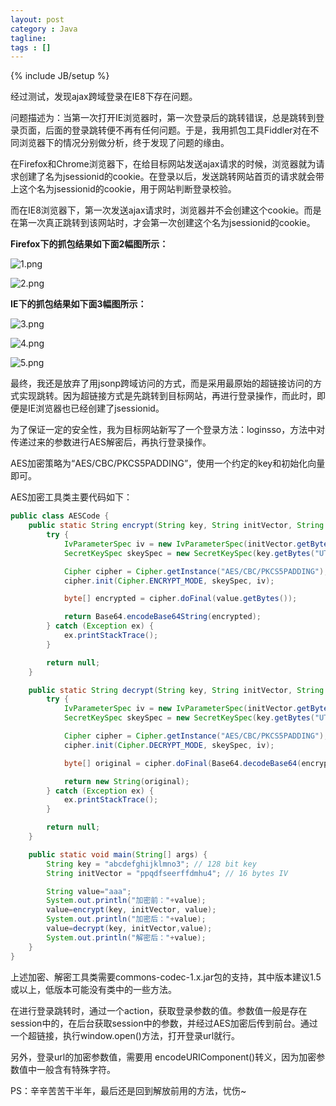```yaml
---
layout: post
category : Java
tagline: 
tags : []
---
```

{% include JB/setup %}

经过测试，发现ajax跨域登录在IE8下存在问题。

问题描述为：当第一次打开IE浏览器时，第一次登录后的跳转错误，总是跳转到登录页面，后面的登录跳转便不再有任何问题。于是，我用抓包工具Fiddler对在不同浏览器下的情况分别做分析，终于发现了问题的缘由。

在Firefox和Chrome浏览器下，在给目标网站发送ajax请求的时候，浏览器就为请求创建了名为jsessionid的cookie。在登录以后，发送跳转网站首页的请求就会带上这个名为jsessionid的cookie，用于网站判断登录校验。

而在IE8浏览器下，第一次发送ajax请求时，浏览器并不会创建这个cookie。而是在第一次真正跳转到该网站时，才会第一次创建这个名为jsessionid的cookie。

**Firefox下的抓包结果如下面2幅图所示：**

![1.png](E:/MyRepository/jonathonfly.github.com/_posts/core-samples/pictures/2015-11-27/1.png "")

![2.png](E:/MyRepository/jonathonfly.github.com/_posts/core-samples/pictures/2015-11-27/2.png "")

**IE下的抓包结果如下面3幅图所示：**

![3.png](E:/MyRepository/jonathonfly.github.com/_posts/core-samples/pictures/2015-11-27/3.png "")

![4.png](E:/MyRepository/jonathonfly.github.com/_posts/core-samples/pictures/2015-11-27/4.png "")

![5.png](E:/MyRepository/jonathonfly.github.com/_posts/core-samples/pictures/2015-11-27/5.png "")

最终，我还是放弃了用jsonp跨域访问的方式，而是采用最原始的超链接访问的方式实现跳转。因为超链接方式是先跳转到目标网站，再进行登录操作，而此时，即便是IE浏览器也已经创建了jsessionid。

为了保证一定的安全性，我为目标网站新写了一个登录方法：loginsso，方法中对传递过来的参数进行AES解密后，再执行登录操作。

AES加密策略为“AES/CBC/PKCS5PADDING”，使用一个约定的key和初始化向量即可。

AES加密工具类主要代码如下：

```java
public class AESCode {
	public static String encrypt(String key, String initVector, String value) {
        try {
            IvParameterSpec iv = new IvParameterSpec(initVector.getBytes("UTF-8"));
            SecretKeySpec skeySpec = new SecretKeySpec(key.getBytes("UTF-8"), "AES");

            Cipher cipher = Cipher.getInstance("AES/CBC/PKCS5PADDING");
            cipher.init(Cipher.ENCRYPT_MODE, skeySpec, iv);

            byte[] encrypted = cipher.doFinal(value.getBytes());

            return Base64.encodeBase64String(encrypted);
        } catch (Exception ex) {
            ex.printStackTrace();
        }

        return null;
    }

    public static String decrypt(String key, String initVector, String encrypted) {
        try {
            IvParameterSpec iv = new IvParameterSpec(initVector.getBytes("UTF-8"));
            SecretKeySpec skeySpec = new SecretKeySpec(key.getBytes("UTF-8"), "AES");

            Cipher cipher = Cipher.getInstance("AES/CBC/PKCS5PADDING");
            cipher.init(Cipher.DECRYPT_MODE, skeySpec, iv);

            byte[] original = cipher.doFinal(Base64.decodeBase64(encrypted));

            return new String(original);
        } catch (Exception ex) {
            ex.printStackTrace();
        }

        return null;
    }

    public static void main(String[] args) {
        String key = "abcdefghijklmno3"; // 128 bit key
        String initVector = "ppqdfseerffdmhu4"; // 16 bytes IV

        String value="aaa";
        System.out.println("加密前："+value);
        value=encrypt(key, initVector, value);
        System.out.println("加密后："+value);
        value=decrypt(key, initVector,value);
        System.out.println("解密后："+value);
    }
}
```

上述加密、解密工具类需要commons-codec-1.x.jar包的支持，其中版本建议1.5或以上，低版本可能没有类中的一些方法。

在进行登录跳转时，通过一个action，获取登录参数的值。参数值一般是存在session中的，在后台获取session中的参数，并经过AES加密后传到前台。通过一个超链接，执行window.open()方法，打开登录url就行。

另外，登录url的加密参数值，需要用 encodeURIComponent()转义，因为加密参数值中一般含有特殊字符。

PS：辛辛苦苦干半年，最后还是回到解放前用的方法，忧伤~